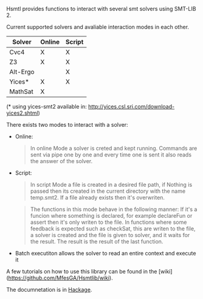 Hsmtl provides functions to interact with several smt solvers using SMT-LIB 2.

Current supported solvers and avaliable interaction modes in each other.


| Solver | Online | Script |
|--------|--------|--------|
| Cvc4   | X      | X      |
| Z3     | X      | X      |
| Alt-Ergo|       | X      |
| Yices* | X      | X      |
| MathSat| X      |        |


 (* using yices-smt2 available in: http://yices.csl.sri.com/download-yices2.shtml)

There exists two modes to interact with a solver:

* Online:

  > In online Mode a solver is creted and kept running.
  Commands are sent via pipe one by one and every time one
   is sent it also reads the answer of the solver.

* Script:

    >In script Mode a file is created in a desired file path,
    if Nothing is passed then its created in the current directory
    with the name temp.smt2. If a file already exists then it's overwriten.

    >The functions in this mode behave in the following manner:
    If it's a funcion where something is declared, for example declareFun or
    assert then it's only writen to the file. In functions where some feedback
    is expected such as checkSat, this are writen to the file, a solver is
    created and the file is given to solver, and it waits for the result.
    The result is the result of the last function.

* Batch executiton allows the solver to read an entire context and execute it  



A few tutorials on how to use this library can be found in the [wiki] (https://github.com/MfesGA/Hsmtlib/wiki).

The documnetation is in [Hackage](http://hackage.haskell.org/package/Hsmtlib-0.2.0.6/candidate).
